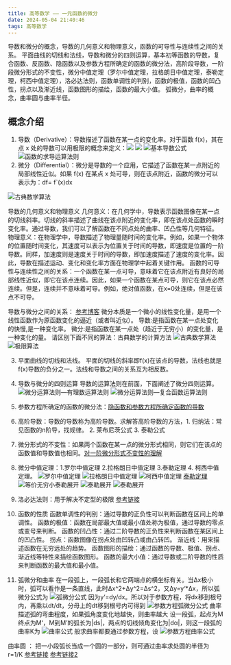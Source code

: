 ```yaml
---
title: 高等数学 —— 一元函数的微分
date: 2024-05-04 21:40:46
tags: 高等数学
---
```



导数和微分的概念，导数的几何意义和物理意义，函数的可导性与连续性之间的关系。
平面曲线的切线和法线，导数和微分的四则运算，基本初等函数的导数，复合函数、反函数、隐函数以及参数方程所确定的函数的微分法，高阶段导数，一阶段微分形式的不变性，微分中值定理（罗尔中值定理，拉格朗日中值定理，泰勒定理，柯西中值定理），洛必达法则，函数单调性的判别，函数的极值，函数的凹凸性，拐点以及渐近线，函数图形的描绘，函数的最大小值。
弧微分，曲率的概念，曲率圆与曲率半径。

## 概念介绍

1. 导数（Derivative）：导数描述了函数在某一点的变化率。对于函数 f(x)，其在点 x 处的导数可以用极限的概念来定义：![](pic/gaodengshuxue_2_1.png)
![](pic/gaodengshuxue_2_2.png)
![基本导数公式](pic/gaodengshuxue_2_3.png)
![函数的求导运算法则](pic/gaodengshuxue_2_4.png)
[]()
2. 微分（Differential）：微分是导数的一个应用，它描述了函数在某一点附近的局部线性近似。如果 f(x) 在某点 x 处可导，则在该点附近，函数的微分可以表示为：df= f`(x)dx

![古典数学算法](pic/gaodengshuxue_2_5.png)

导数的几何意义和物理意义
几何意义：在几何学中，导数表示函数图像在某一点的切线斜率。切线的斜率描述了曲线在该点附近的变化率，即在该点处函数的瞬时变化率。通过导数，我们可以了解函数在不同点处的曲率、凹凸性等几何特征。
物理意义：在物理学中，导数描述了物理量随时间的变化率。例如，如果一个物体的位置随时间变化，其速度可以表示为位置关于时间的导数，即速度是位置的一阶导数。同样，加速度则是速度关于时间的导数，即加速度描述了速度的变化率。因此，导数在描述运动、变化和变化率方面在物理学中起着关键作用。
函数的可导性与连续性之间的关系：一个函数在某一点可导，意味着它在该点附近有良好的局部线性近似，即它在该点连续。因此，如果一个函数在某点可导，则它在该点必然连续。但是，连续并不意味着可导。例如，绝对值函数，在x=0处连续，但是在该点不可导。

导数与微分之间的关系：
[参考博客](https://www.zhihu.com/question/53159621)
微分本质是一个微小的线性变化量，是用一个线性函数作为原函数变化的逼近（或者叫近似）。
导数:是指函数在某一点处变化的快慢,是一种变化率。
微分:是指函数在某一点处（趋近于无穷小）的变化量，是一种变化的量。
请区别下面不同的算法：古典数学的计算方法
![古典数学算法](pic/gaodengshuxue_2_6.png)
![极限算法](pic/gaodengshuxue_2_7.png)

3. 平面曲线的切线和法线。 平面的切线的斜率即f(x)在该点的导数，法线也就是f(x)导数的负分之一。法线和导数之间的关系互为相反数。

4. 导数与微分的四则运算
导数的运算法则在前面，下面阐述了微分四则运算。
![微分运算法则—有理数运算法则](pic/gaodengshuxue_2_8.png)
![微分运算法则—复合函数运算法则](pic/gaodengshuxue_2_9.png)

5. 参数方程所确定的函数的微分法：[隐函数和参数方程所确定函数的导数](https://zhuanlan.zhihu.com/p/298373433)

6. 高阶导数：导数的导数称为高阶导数。求解答高阶导数的方法，1. 归纳法：常见函数的n阶导，找规律。 2. 莱布尼茨公式 3. 泰勒公式

7. 微分形式的不变性：如果两个函数在某一点的微分形式相同，则它们在该点的函数值和导数值也相同。[对一阶微分形式不变性的理解](https://zhuanlan.zhihu.com/p/350936061)

8. 微分中值定理：1.罗尔中值定理 2.拉格朗日中值定理 3.泰勒定理 4. 柯西中值定理。
![罗尔中值定理](pic/gaodengshuxue_2_10.png) ![拉格朗日中值定理](pic/gaodengshuxue_2_11.png) ![柯西中值定理](pic/gaodengshuxue_2_12.png)
[泰勒定理](https://zhuanlan.zhihu.com/p/377120363)
![等价无穷小泰勒展开](pic/tailezhankai.png)
![泰勒展开](pic/tailezhankai2.png)
![泰勒展开](pic/tailezhankai3.png)

9. 洛必达法则：用于解决不定型的极限 [参考链接](https://zhuanlan.zhihu.com/p/553569134)

10. 函数的性质
函数单调性的判别：通过导数的正负性可以判断函数在区间上的单调性。
函数的极值：函数在局部最大值或最小值处称为极值，通过导数的零点或变号来判断。
函数的凹凸性：通过二阶导数的正负性来判断函数在某区间上的凹凸性。
拐点：函数图像在拐点处由凹转凸或由凸转凹。
渐近线：用来描述函数在无穷远处的趋势。
函数图形的描绘：通过函数的导数、极值、拐点、渐近线等特性来描绘函数图形。
函数的最大小值：通过导数或二阶导数的性质来判断函数的最大值和最小值。

11. 弧微分和曲率
在一段弧上，一段弧长和它两端点的横坐标有关。当Δx极小时，弧可以看作是一条直线，此时Δx^2+Δy^2=Δs^2，又Δy=y‘*Δx，所以弧微分公式为
![弧微分公式](pic/gaodengshuxue_2_13.png)
因为y‘=dy/dx。所以对于参数方程，将dx移到根号内，再乘以dt/dt，分母上的dt移到根号内可得到
![参数方程弧微分公式](pic/gaodengshuxue_2_14.png)
曲率描述弧的弯曲程度，如果弧角度变化地越快，则曲率越大
设一段弧，起点为M终点为M‘，M到M’的弧长为|ds|，两点的切线倾角变化为|dα|，则这一段弧的曲率K为
![曲率公式](pic/gaodengshuxue_2_15.png)
般求曲率都要通过参数方程，设
![参数方程曲率公式](pic/gaodengshuxue_2_16.png)

曲率圆 ： 把一小段弧长当成一个圆的一部分，则可通过曲率求处圆的半径为r=1/K
[参考链接](https://blog.csdn.net/qq_42578970/article/details/106967819)
[参考链接2](https://zhuanlan.zhihu.com/p/479710119)
